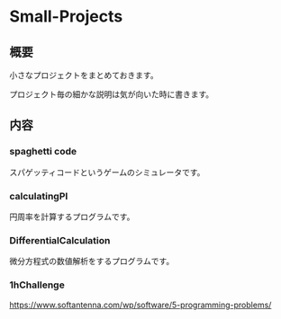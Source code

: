 # Small-Projects

## 概要

小さなプロジェクトをまとめておきます。

プロジェクト毎の細かな説明は気が向いた時に書きます。

## 内容

### spaghetti code

スパゲッティコードというゲームのシミュレータです。

### calculatingPI

円周率を計算するプログラムです。

### DifferentialCalculation

微分方程式の数値解析をするプログラムです。

### 1hChallenge

https://www.softantenna.com/wp/software/5-programming-problems/

